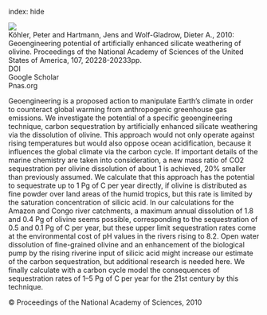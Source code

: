 index: hide

<div class="Citation">
    <div class="Citation-thumb CitationThumb-linked"  data-href="https://doi.org/10.1073/pnas.1000545107">
      <img src="https://static.claimspace.cloud/climate-study-static/refs/thumbs/6/Khler_et_al_2010-thumb.png" />
    </div>

  <div class="Citation-body">
    <div class="Citation-text">Köhler, Peter and Hartmann, Jens and Wolf-Gladrow, Dieter A., 2010: Geoengineering potential of artificially enhanced silicate weathering of olivine. <span class="Article-journal">Proceedings of the National Academy of Sciences of the United States of America, </span><span class="Article-volume">107, </span>20228-20233pp.</div>
    <div class="Citation-links">
      <div class="CitationLink" data-href="https://doi.org/10.1073/pnas.1000545107">
        <div class="CitationLink-icon CitationLink-Doi"></div>
        <div class="CitationLink-text">DOI</div>
      </div>
      <div class="CitationLink" data-href="https://scholar.google.com/scholar?q=10.1073/pnas.1000545107">
        <div class="CitationLink-icon CitationLink-Scholar"></div>
        <div class="CitationLink-text">Google Scholar</div>
      </div>
      <div class="CitationLink" data-href="http://www.pnas.org/content/107/47/20228.abstract">
        <div class="CitationLink-icon CitationLink-Publisher"></div>
        <div class="CitationLink-text">Pnas.org</div>
      </div>
    </div>
  </div>
</div>

Geoengineering is a proposed action to manipulate Earth’s climate in order to counteract global warming from anthropogenic greenhouse gas emissions. We investigate the potential of a specific geoengineering technique, carbon sequestration by artificially enhanced silicate weathering via the dissolution of olivine. This approach would not only operate against rising temperatures but would also oppose ocean acidification, because it influences the global climate via the carbon cycle. If important details of the marine chemistry are taken into consideration, a new mass ratio of CO2 sequestration per olivine dissolution of about 1 is achieved, 20% smaller than previously assumed. We calculate that this approach has the potential to sequestrate up to 1 Pg of C per year directly, if olivine is distributed as fine powder over land areas of the humid tropics, but this rate is limited by the saturation concentration of silicic acid. In our calculations for the Amazon and Congo river catchments, a maximum annual dissolution of 1.8 and 0.4 Pg of olivine seems possible, corresponding to the sequestration of 0.5 and 0.1 Pg of C per year, but these upper limit sequestration rates come at the environmental cost of pH values in the rivers rising to 8.2. Open water dissolution of fine-grained olivine and an enhancement of the biological pump by the rising riverine input of silicic acid might increase our estimate of the carbon sequestration, but additional research is needed here. We finally calculate with a carbon cycle model the consequences of sequestration rates of 1–5 Pg of C per year for the 21st century by this technique.

<div class="Citation-copy">
&copy; Proceedings of the National Academy of Sciences, 2010
</div>